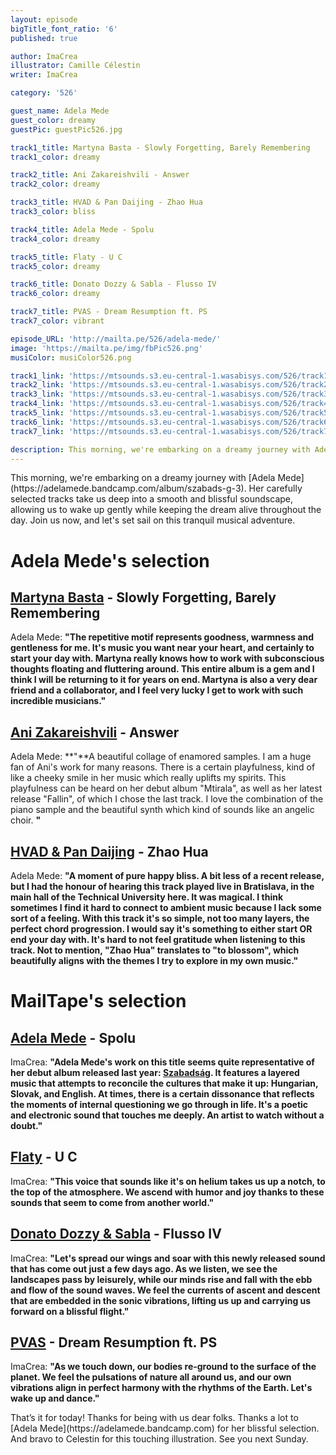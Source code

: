 ```yaml
---
layout: episode
bigTitle_font_ratio: '6'
published: true

author: ImaCrea 
illustrator: Camille Célestin
writer: ImaCrea

category: '526'

guest_name: Adela Mede
guest_color: dreamy
guestPic: guestPic526.jpg

track1_title: Martyna Basta - Slowly Forgetting, Barely Remembering 
track1_color: dreamy

track2_title: Ani Zakareishvili - Answer
track2_color: dreamy 

track3_title: HVAD & Pan Daijing - Zhao Hua 
track3_color: bliss

track4_title: Adela Mede - Spolu
track4_color: dreamy 

track5_title: Flaty - U C
track5_color: dreamy

track6_title: Donato Dozzy & Sabla - Flusso IV
track6_color: dreamy 

track7_title: PVAS - Dream Resumption ft. PS
track7_color: vibrant 

episode_URL: 'http://mailta.pe/526/adela-mede/'
image: 'https://mailta.pe/img/fbPic526.png'
musiColor: musiColor526.png

track1_link: 'https://mtsounds.s3.eu-central-1.wasabisys.com/526/track1.mp3'
track2_link: 'https://mtsounds.s3.eu-central-1.wasabisys.com/526/track2.mp3'
track3_link: 'https://mtsounds.s3.eu-central-1.wasabisys.com/526/track3.mp3'
track4_link: 'https://mtsounds.s3.eu-central-1.wasabisys.com/526/track4.mp3'
track5_link: 'https://mtsounds.s3.eu-central-1.wasabisys.com/526/track5.mp3'
track6_link: 'https://mtsounds.s3.eu-central-1.wasabisys.com/526/track6.mp3'
track7_link: 'https://mtsounds.s3.eu-central-1.wasabisys.com/526/track7.mp3'

description: This morning, we're embarking on a dreamy journey with Adela Mede. Her carefully selected tracks take us deep into a smooth and blissful soundscape, allowing us to wake up gently while keeping the dream alive throughout the day. Join us now, and let's set sail on this tranquil musical adventure.
---
```

<p id="introduction">
	This morning, we're embarking on a dreamy journey with [Adela Mede](https://adelamede.bandcamp.com/album/szabads-g-3). Her carefully selected tracks take us deep into a smooth and blissful soundscape, allowing us to wake up gently while keeping the dream alive throughout the day. Join us now, and let's set sail on this tranquil musical adventure.
</p>

# Adela Mede's selection

## [Martyna Basta](https://martynabasta.bandcamp.com/album/slowly-forgetting-barely-remembering) - Slowly Forgetting, Barely Remembering

Adela Mede: **"**The repetitive motif represents goodness, warmness and gentleness for me. It's music you want near your heart, and certainly to start your day with. Martyna really knows how to work with subconscious thoughts floating and fluttering around. This entire album is a gem and I think I will be returning to it for years on end. Martyna is also a very dear friend and a collaborator, and I feel very lucky I get to work with such incredible musicians.**"**


## [Ani Zakareishvili](https://warmwintersltd.bandcamp.com/album/fallin) - Answer

Adela Mede: **"**A beautiful collage of enamored samples. I am a huge fan of Ani's work for many reasons. There is a certain playfulness, kind of like a cheeky smile in her music which really uplifts my spirits. This playfulness can be heard on her debut album "Mtirala", as well as her latest release "Fallin", of which I chose the last track. I love the combination of the piano sample and the beautiful synth which kind of sounds like an angelic choir. **"**

## [HVAD & Pan Daijing](https://p-a-n.bandcamp.com/album/v-a-mono-no-aware) - Zhao Hua

Adela Mede: **"**A moment of pure happy bliss. A bit less of a recent release, but I had the honour of hearing this track played live in Bratislava, in the main hall of the Technical University here. It was magical. I think sometimes I find it hard to connect to ambient music because I lack some sort of a feeling. With this track it's so simple, not too many layers, the perfect chord progression. I would say it's something to either start OR end your day with. It's hard to not feel gratitude when listening to this track. Not to mention, "Zhao Hua" translates to "to blossom", which beautifully aligns with the themes I try to explore in my own music.**"**

# MailTape's selection

## [Adela Mede](https://adelamede.bandcamp.com/album/szabads-g-3) - Spolu

ImaCrea: **"**Adela Mede's work on this title seems quite representative of her debut album released last year: [Szabadság](https://adelamede.bandcamp.com/album/szabads-g-3). It features a layered music that attempts to reconcile the cultures that make it up: Hungarian, Slovak, and English. At times, there is a certain dissonance that reflects the moments of internal questioning we go through in life. It's a poetic and electronic sound that touches me deeply. An artist to watch without a doubt.**"**

## [Flaty](https://gostzvuk.bandcamp.com/track/a1-u-c-2) - U C

ImaCrea: **"**This voice that sounds like it's on helium takes us up a notch, to the top of the atmosphere. We ascend with humor and joy thanks to these sounds that seem to come from another world.**"**

## [Donato Dozzy & Sabla](https://gangofducks.bandcamp.com/album/crono) - Flusso IV

ImaCrea: **"**Let's spread our wings and soar with this newly released sound that has come out just a few days ago. As we listen, we see the landscapes pass by leisurely, while our minds rise and fall with the ebb and flow of the sound waves. We feel the currents of ascent and descent that are embedded in the sonic vibrations, lifting us up and carrying us forward on a blissful flight.**"**


## [PVAS](https://isla.bandcamp.com/album/somaesthesia) - Dream Resumption ft. PS

ImaCrea: **"**As we touch down, our bodies re-ground to the surface of the planet. We feel the pulsations of nature all around us, and our own vibrations align in perfect harmony with the rhythms of the Earth. Let's wake up and dance.**"**

<p id="outroduction">That’s it for today! Thanks for being with us dear folks. Thanks a lot to [Adela Mede](https://adelamede.bandcamp.com) for her blissful selection. And bravo to Celestin for this touching illustration. See you next Sunday.</p>
